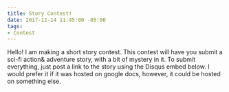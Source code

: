 ```yaml
---
title: Story Contest!
date: 2017-11-14 11:45:00 -05:00
tags:
- Contest
---
```


Hello! I am making a short story contest. This contest will have you submit a sci-fi action& adventure story, with a bit of mystery in it. To submit everything, just post a link to the story using the Disqus embed below. I would prefer it if it was hosted on google docs, however, it could be hosted on something else.